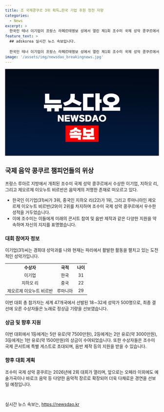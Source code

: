 ```yaml
---
title: 조 국제콩쿠르 3위 획득…한국 기업 후원 청천 자향
categories:
  - News
excerpt: >
  한국인 테너 이기업이 프랑스 라페르테앵보 성에서 열린 제1회 조수미 국제 성악 콩쿠르에서 3위를 차지했다. 1위는 중국의 지하오 리, 2위는 루마니아의 제오르제 이오누트 비르반이 했으며, 수상자들은 조수미와 기념 촬영을 진행했다. 조수미는 수상자들을 빅시스터처럼 응원하겠다고 밝혔으며, 입상자들은 조수미의 국제 콘서트에 특별 게스트로 초대되며, 2026년에는 2회 대회가 열릴 예정이다.
feature_text: >
  ## adskorea 실시간 뉴스 속보입니다.

  한국인 테너 이기업이 프랑스 라페르테앵보 성에서 열린 제1회 조수미 국제 성악 콩쿠르에서 3위를 차지했다. 1위는 중국의 지하오 리, 2위는 루마니아의 제오르제 이오누트 비르반이 했으며, 수상자들은 조수미와 기념 촬영을 진행했다. 조수미는 수상자들을 빅시스터처럼 응원하겠다고 밝혔으며, 입상자들은 조수미의 국제 콘서트에 특별 게스트로 초대되며, 2026년에는 2회 대회가 열릴 예정이다.
image: '/assets/img/newsdao_breakingnews.jpg'
---
```


<p><img src="/assets/img/newsdao_breakingnews.jpg" alt="adskorea 속보" /></p>

<h2 data-ke-size="size26">국제 음악 콩쿠르 챔피언들의 위상</h2>

<p data-ke-size="size16">프랑스 루아르 지방에서 개최된 조수미 국제 성악 콩쿠르에서 수상한 이기업, 지하오 리, 그리고 제오르제 이오누트 비르반은 음악계의 저명한 존재로 떠오르고 있다.</p>

<ul>
    <li>한국인 이기업(31)씨가 3위, 중국인 지하오 리(22)가 1위, 그리고 루마니아인 제오르제 이오누트 비르반(29)이 2위를 차지하며 조수미 국제 성악 콩쿠르에서 우수한 성적을 거두었습니다.</li>
    <li>이에 조수미는 이들에게 미래의 콘서트 참여 및 음반 제작과 같은 다양한 지원을 약속하며 자신의 지지를 표명했습니다.</li>
</ul>

<h3>대회 참여자 정보</h3>

<p data-ke-size="size16">이기업(31)씨는 경희대 성악과를 나와 현재는 파리에서 활발한 활동을 펼치고 있는 도전적인 성악가입니다.</p>

<table>
    <tr>
        <td style="text-align: center; height: 17px;"><b>수상자</b></td>
        <td style="text-align: center; height: 17px;"><b>국적</b></td>
        <td style="text-align: center; height: 17px;"><b>나이</b></td>
    </tr>
    <tr>
        <td style="text-align: center; height: 17px;">이기업</td>
        <td style="text-align: center; height: 17px;">한국</td>
        <td style="text-align: center; height: 17px;">31</td>
    </tr>
    <tr>
        <td style="text-align: center; height: 17px;">지하오 리</td>
        <td style="text-align: center; height: 17px;">중국</td>
        <td style="text-align: center; height: 17px;">22</td>
    </tr>
    <tr>
        <td style="text-align: center; height: 17px;">제오르제 이오누트 비르반</td>
        <td style="text-align: center; height: 17px;">루마니아</td>
        <td style="text-align: center; height: 17px;">29</td>
    </tr>
</table>

<p data-ke-size="size16">이번 대회 총 참가자는 세계 47개국에서 선발된 18∼32세 성악가 500명으로, 최종 결선에 오른 수상자들은 노래로 정상급 기량을 선보였습니다.</p>

<h3>상금 및 향후 지원</h3>

<p data-ke-size="size16">이번 대회에서 1등에게는 5만 유로(약 7500만원), 2등에게는 2만 유로(약 3000만원), 3등에게는 1만 유로(약 1500만원)의 상금이 수여되었습니다. 또한 수상자들은 조수미 국제 콘서트에 특별 게스트로 초대되며, 음반 제작 등의 지원을 받을 수 있습니다.</p>

<h3>향후 대회 계획</h3>

<p data-ke-size="size16">조수미 국제 성악 콩쿠르는 2026년에 2회 대회가 열리며, 앞으로는 오페라 이외에도 예술가곡이나 바로크 음악 등 다양한 음악적 장르로 확장되어 더욱 다채로운 경연을 선보일 예정입니다.</p>

<p data-ke-size="size16">&nbsp;</p>
실시간 뉴스 속보는, <a href="https://newsdao.kr" rel="dofollow">https://newsdao.kr</a>


